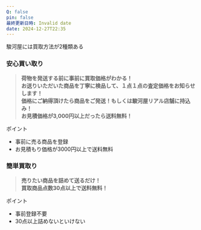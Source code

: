 ```yaml
---
Q: false
pin: false
最終更新日時: Invalid date
date: 2024-12-27T22:35
---
```

  

  

駿河屋には買取方法が2種類ある

  

### 安心買い取り

> **荷物を発送する前に事前に買取価格がわかる！**  
> **お送りいただいた商品を丁寧に検品して、１点１点の査定価格をお知らせします！**  
> **価格にご納得頂けたら商品をご発送！もしくは駿河屋リアル店舗に持込み！**  
> **お見積価格が3,000円以上だったら送料無料！**  

ポイント

- 事前に売る商品を登録
- お見積もり価格が3000円以上で送料無料

  

### 簡単買取り

> **売りたい商品を詰めて送るだけ！**  
> **買取商品点数30点以上で送料無料！**  

ポイント

- 事前登録不要
- 30点以上詰めないといけない